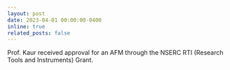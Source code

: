```yaml
---
layout: post
date: 2023-04-01 00:00:00-0400
inline: true
related_posts: false
---
```


Prof. Kaur received approval for an AFM through the NSERC RTI (Research Tools and Instruments) Grant.
